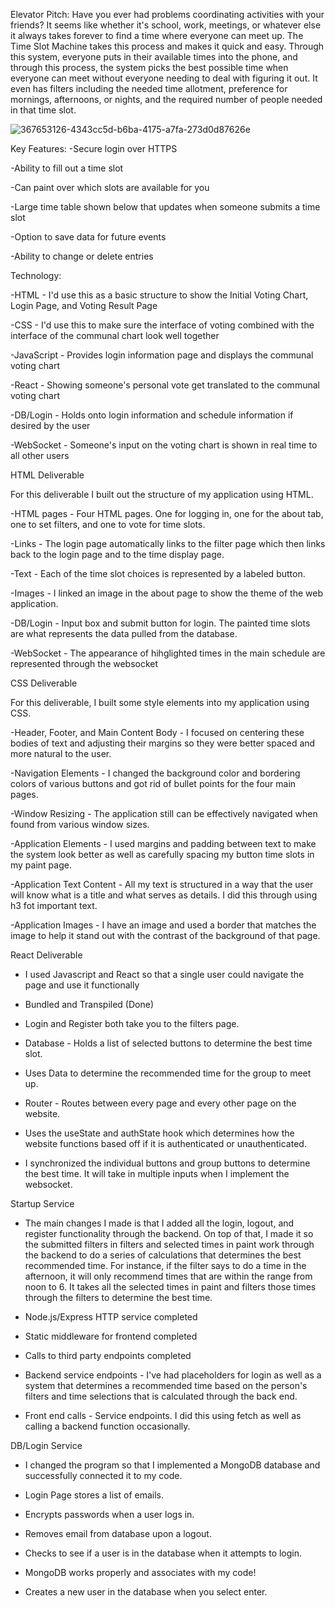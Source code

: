 Elevator Pitch: Have you ever had problems coordinating activities with your friends? It seems like whether it's school, work, meetings, or whatever else it always takes forever to find a time where everyone can meet up. The Time Slot Machine takes this process and makes it quick and easy. Through this system, everyone puts in their available times into the phone, and through this process, the system picks the best possible time when everyone can meet without everyone needing to deal with figuring it out. It even has filters including the needed time allotment, preference for mornings, afternoons, or nights, and the required number of people needed in that time slot.

![367653126-4343cc5d-b6ba-4175-a7fa-273d0d87626e](https://github.com/user-attachments/assets/23fca9c9-a89c-4f85-b1ac-2a9077d8a4dd)

Key Features: -Secure login over HTTPS

-Ability to fill out a time slot

-Can paint over which slots are available for you

-Large time table shown below that updates when someone submits a time slot

-Option to save data for future events

-Ability to change or delete entries

Technology:

-HTML - I'd use this as a basic structure to show the Initial Voting Chart, Login Page, and Voting Result Page

-CSS - I'd use this to make sure the interface of voting combined with the interface of the communal chart look well together

-JavaScript - Provides login information page and displays the communal voting chart

-React - Showing someone's personal vote get translated to the communal voting chart

-DB/Login - Holds onto login information and schedule information if desired by the user

-WebSocket - Someone's input on the voting chart is shown in real time to all other users

HTML Deliverable

For this deliverable I built out the structure of my application using HTML.

-HTML pages - Four HTML pages. One for logging in, one for the about tab, one to set filters, and one to vote for time slots.

-Links - The login page automatically links to the filter page which then links back to the login page and to the time display page.

-Text - Each of the time slot choices is represented by a labeled button.

-Images - I linked an image in the about page to show the theme of the web application.

-DB/Login - Input box and submit button for login. The painted time slots are what represents the data pulled from the database.

-WebSocket - The appearance of hihglighted times in the main schedule are represented through the websocket

CSS Deliverable

For this deliverable, I built some style elements into my application using CSS.

-Header, Footer, and Main Content Body - I focused on centering these bodies of text and adjusting their margins so they were better spaced and more natural to the user.

-Navigation Elements - I changed the background color and bordering colors of various buttons and got rid of bullet points for the four main pages.

-Window Resizing - The application still can be effectively navigated when found from various window sizes.

-Application Elements - I used margins and padding between text to make the system look better as well as carefully spacing my button time slots in my paint page.

-Application Text Content - All my text is structured in a way that the user will know what is a title and what serves as details. I did this through using h3 fot important text.

-Application Images - I have an image and used a border that matches the image to help it stand out with the contrast of the background of that page.

React Deliverable

- I used Javascript and React so that a single user could navigate the page and use it functionally

- Bundled and Transpiled (Done)

- Login and Register both take you to the filters page.

- Database - Holds a list of selected buttons to determine the best time slot.

- Uses Data to determine the recommended time for the group to meet up.

- Router - Routes between every page and every other page on the website.

- Uses the useState and authState hook which determines how the website functions based off if it is authenticated or unauthenticated.

- I synchronized the individual buttons and group buttons to determine the best time. It will take in multiple inputs when I implement the websocket.

Startup Service 

- The main changes I made is that I added all the login, logout, and register functionality through the backend. On top of that, I made it so the submitted filters in filters and selected times in paint work through the backend to do a series of calculations that determines the best recommended time. For instance, if the filter says to do a time in the afternoon, it will only recommend times that are within the range from noon to 6. It takes all the selected times in paint and filters those times through the filters to determine the best time. 

- Node.js/Express HTTP service completed
  
- Static middleware for frontend completed
  
- Calls to third party endpoints completed

- Backend service endpoints - I've had placeholders for login as well as a system that determines a recommended time based on the person's filters and time selections that is calculated through the back end.

- Front end calls - Service endpoints. I did this using fetch as well as calling a backend function occasionally.

DB/Login Service

- I changed the program so that I implemented a MongoDB database and successfully connected it to my code.

- Login Page stores a list of emails.

- Encrypts passwords when a user logs in.

- Removes email from database upon a logout.

- Checks to see if a user is in the database when it attempts to login.

- MongoDB works properly and associates with my code!

- Creates a new user in the database when you select enter.
